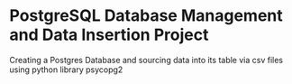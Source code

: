 # PostgreSQL Database Management and Data Insertion Project
Creating a Postgres Database  and sourcing data into its table via csv files using python library psycopg2
